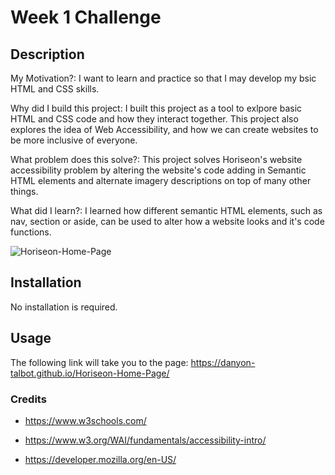 # Week 1 Challenge

## Description
My Motivation?: I want to learn and practice so that I may develop my bsic HTML and CSS skills.

Why did I build this project: I built this project as a tool to exlpore basic HTML and CSS code and how they interact together. This project also explores the idea of Web Accessibility, and how we can create websites to be more inclusive of everyone.

What problem does this solve?: This project solves Horiseon's website accessibility problem by altering the website's code adding in Semantic HTML elements and alternate imagery descriptions on top of many other things.

What did I learn?: I learned how different semantic HTML elements, such as nav, section or aside, can be used to alter how a website looks and it's code functions.

![Horiseon-Home-Page](https://github.com/Danyon-Talbot/Horiseon-Home-Page/assets/141638302/8648e0cd-0543-48b7-831c-fa4d57e1e90a)


## Installation 
No installation is required.

## Usage
The following link will take you to the page: https://danyon-talbot.github.io/Horiseon-Home-Page/

### Credits

* https://www.w3schools.com/

* https://www.w3.org/WAI/fundamentals/accessibility-intro/

* https://developer.mozilla.org/en-US/
